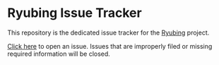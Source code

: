 # Ryubing Issue Tracker
This repository is the dedicated issue tracker for the [Ryubing](https://ryujinx.app) project.

[Click here](https://github.com/Ryubing/Issues/issues/new/choose) to open an issue.
Issues that are improperly filed or missing required information will be closed.